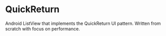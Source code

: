 QuickReturn
===========

Android ListView that implements the QuickReturn UI pattern. Written from scratch with focus on performance.
